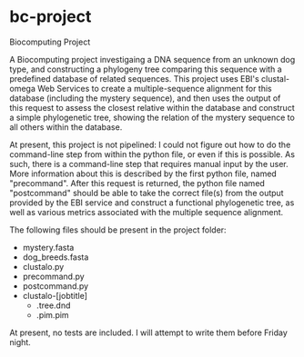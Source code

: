 # bc-project
Biocomputing Project

A Biocomputing project investigaing a DNA sequence from an unknown dog type, and constructing a phylogeny tree comparing this sequence with a predefined database of related sequences. This project uses EBI's clustal-omega Web Services to create a multiple-sequence alignment for this database (including the mystery sequence), and then uses the output of this request to assess the closest relative within the database and construct a simple phylogenetic tree, showing the relation of the mystery sequence to all others within the database.

At present, this project is not pipelined: I could not figure out how to do the command-line step from within the python file, or even if this is possible. As such, there is a command-line step that requires manual input by the user. More information about this is described by the first python file, named "precommand". After this request is returned, the python file named "postcommand" should be able to take the correct file(s) from the output provided by the EBI service and construct a functional phylogenetic tree, as well as various metrics associated with the multiple sequence alignment.

The following files should be present in the project folder:
  - mystery.fasta
  - dog_breeds.fasta
  - clustalo.py
  - precommand.py
  - postcommand.py
  - clustalo-[jobtitle]
    - .tree.dnd
    - .pim.pim

At present, no tests are included. I will attempt to write them before Friday night.
